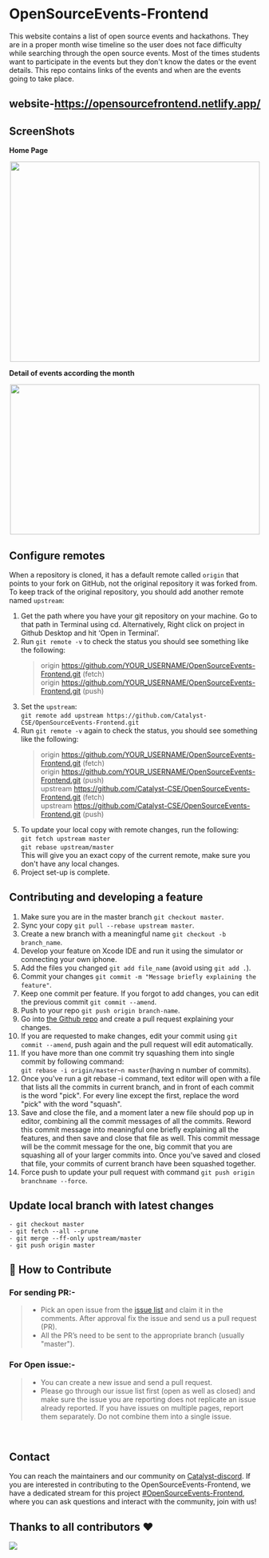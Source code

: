 # OpenSourceEvents-Frontend

This website contains a list of open source events and hackathons. They are in a proper month wise timeline so the user does not face difficulty while searching through the open source events. Most of the times students want to participate in the events but they don't know the dates or the event details. This repo contains links of the events and when are the events going to take place.<br/>

## website-https://opensourcefrontend.netlify.app/

## ScreenShots

**Home Page**

<p align="center">
<img src="https://user-images.githubusercontent.com/56690856/82825139-48c8fa00-9ec8-11ea-8b80-a9c9de71a2bd.jpg" width="500" height="400">
 </p>

**Detail of events according the month**

<p align="center">
<img src="https://user-images.githubusercontent.com/56690856/82825733-5df25880-9ec9-11ea-8cd2-6c6a0ef112e2.png" width="500" height="300">
 </p>

## Configure remotes

When a repository is cloned, it has a default remote called `origin` that points to your fork on GitHub, not the original repository it was forked from. To keep track of the original repository, you should add another remote named `upstream`:<br />

1. Get the path where you have your git repository on your machine. Go to that path in Terminal using cd. Alternatively, Right click on project in Github Desktop and hit ‘Open in Terminal’.<br />
2. Run `git remote -v` to check the status you should see something like the following:<br />
   > origin https://github.com/YOUR_USERNAME/OpenSourceEvents-Frontend.git (fetch)<br />
   > origin https://github.com/YOUR_USERNAME/OpenSourceEvents-Frontend.git (push)<br />
3. Set the `upstream`:<br />
   `git remote add upstream https://github.com/Catalyst-CSE/OpenSourceEvents-Frontend.git`<br />
4. Run `git remote -v` again to check the status, you should see something like the following:<br />
   > origin https://github.com/YOUR_USERNAME/OpenSourceEvents-Frontend.git (fetch)<br />
   > origin https://github.com/YOUR_USERNAME/OpenSourceEvents-Frontend.git (push)<br />
   > upstream https://github.com/Catalyst-CSE/OpenSourceEvents-Frontend.git (fetch)<br />
   > upstream https://github.com/Catalyst-CSE/OpenSourceEvents-Frontend.git (push)<br />
5. To update your local copy with remote changes, run the following:<br />
   `git fetch upstream master`<br />
   `git rebase upstream/master`<br />
   This will give you an exact copy of the current remote, make sure you don't have any local changes.<br />
6. Project set-up is complete.

## Contributing and developing a feature

1. Make sure you are in the master branch `git checkout master`.<br />
2. Sync your copy `git pull --rebase upstream master`.<br />
3. Create a new branch with a meaningful name `git checkout -b branch_name`.<br />
4. Develop your feature on Xcode IDE and run it using the simulator or connecting your own iphone.<br />
5. Add the files you changed `git add file_name` (avoid using `git add .`).<br />
6. Commit your changes `git commit -m "Message briefly explaining the feature"`.<br />
7. Keep one commit per feature. If you forgot to add changes, you can edit the previous commit `git commit --amend`.<br />
8. Push to your repo `git push origin branch-name`.<br />
9. Go into [the Github repo](https://github.com/Catalyst-SMVD/OpenSourceEvents-Frontend) and create a pull request explaining your changes.<br />
10. If you are requested to make changes, edit your commit using `git commit --amend`, push again and the pull request will edit automatically.<br />
11. If you have more than one commit try squashing them into single commit by following command:<br />
    `git rebase -i origin/master~n master`(having n number of commits).<br />
12. Once you've run a git rebase -i command, text editor will open with a file that lists all the commits in current branch, and in front of each commit is the word "pick". For every line except the first, replace the word "pick" with the word "squash".<br />
13. Save and close the file, and a moment later a new file should pop up in editor, combining all the commit messages of all the commits. Reword this commit message into meaningful one briefly explaining all the features, and then save and close that file as well. This commit message will be the commit message for the one, big commit that you are squashing all of your larger commits into. Once you've saved and closed that file, your commits of current branch have been squashed together.<br />
14. Force push to update your pull request with command `git push origin branchname --force`.<br/>

## Update local branch with latest changes

```
- git checkout master
- git fetch --all --prune
- git merge --ff-only upstream/master
- git push origin master
```

## 🤝 How to Contribute

### For sending PR:-

> - Pick an open issue from the [issue list](https://github.com/Catalyst-SMVD/OpenSourceEvents-Frontend/issues) and claim it in the comments. After approval fix the issue and send us a pull request (PR).
> - All the PR’s need to be sent to the appropriate branch (usually "master").

### For Open issue:-

> - You can create a new issue and send a pull request.
> - Please go through our issue list first (open as well as closed) and make sure the issue you are reporting does not replicate an issue already reported. If you have issues on multiple pages, report them separately. Do not combine them into a single issue.

<br>

## Contact

You can reach the maintainers and our community on [Catalyst-discord](https://discord.gg/dHtDhHa). If you are interested in contributing to the OpenSourceEvents-Frontend, we have a dedicated stream for this project [#OpenSourceEvents-Frontend](https://discord.gg/9wmvkGW), where you can ask questions and interact with the community, join with us!



## Thanks to all contributors ❤

 <a href = "https://github.com/Catalyst-IN/OpenSourceEvents-Frontend/graphs/contributors">
   <img src = "https://contrib.rocks/image?repo=Catalyst-IN/OpenSourceEvents-Frontend"/>
 </a>
